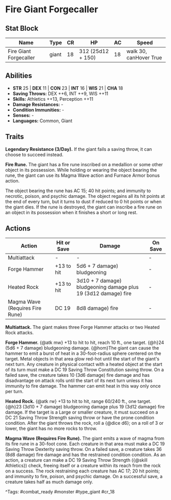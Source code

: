 # Fire Giant Forgecaller

## Stat Block

| Name | Type | CR | HP | AC | Speed |
|------|------|----|----|----|-------|
| Fire Giant Forgecaller | giant | 18 | 312 (25d12 + 150) | 18 | walk 30, canHover True |

## Abilities

- **STR** 25 | **DEX** 11 | **CON** 23 | **INT** 16 | **WIS** 21 | **CHA** 18
- **Saving Throws:** DEX ++6, INT ++9, WIS ++11  
- **Skills:** Athletics ++13, Perception ++11  
- **Damage Resistances:** -  
- **Condition Immunities:** -  
- **Senses:** -  
- **Languages:** Common, Giant

## Traits

**Legendary Resistance (3/Day).** If the giant fails a saving throw, it can choose to succeed instead.

**Fire Rune.** The giant has a fire rune inscribed on a medallion or some other object in its possession. While holding or wearing the object bearing the rune, the giant can use its Magma Wave action and Furnace Armor bonus action.

The object bearing the rune has AC 15; 40 hit points; and immunity to necrotic, poison, and psychic damage. The object regains all its hit points at the end of every turn, but it turns to dust if reduced to 0 hit points or when the giant dies. If the rune is destroyed, the giant can inscribe a fire rune on an object in its possession when it finishes a short or long rest.


## Actions

| Action | Hit or Save | Damage | On Save |
|--------|--------------|--------|----------|
| Multiattack | - | - | - |
| Forge Hammer | +13 to hit | 5d6 + 7 damage) bludgeoning | - |
| Heated Rock | +13 to hit | 3d10 + 7 damage) bludgeoning damage plus 19 (3d12 damage) fire | - |
| Magma Wave (Requires Fire Rune) | DC 19 | 8d8 damage) fire | - |

**Multiattack.** The giant makes three Forge Hammer attacks or two Heated Rock attacks.

**Forge Hammer.** {@atk mw} +13 to hit to hit, reach 10 ft., one target. {@h}24 (5d6 + 7 damage) bludgeoning damage. {@hom}The giant can cause the hammer to emit a burst of heat in a 30-foot-radius sphere centered on the target. Metal objects in that area glow red-hot until the start of the giant's next turn. Any creature in physical contact with a heated object at the start of its turn must make a DC 19 Saving Throw Constitution saving throw. On a failed save, the creature takes 10 (3d6 damage) fire damage and has disadvantage on attack rolls until the start of its next turn unless it has immunity to fire damage. The hammer can emit heat in this way only once per turn.

**Heated Rock.** {@atk rw} +13 to hit to hit, range 60/240 ft., one target. {@h}23 (3d10 + 7 damage) bludgeoning damage plus 19 (3d12 damage) fire damage. If the target is a Large or smaller creature, it must succeed on a DC 21 Saving Throw Strength saving throw or have the prone condition condition. After the giant throws the rock, roll a {@dice d6}; on a roll of 3 or lower, the giant has no more rocks to throw.

**Magma Wave (Requires Fire Rune).** The giant emits a wave of magma from its fire rune in a 30-foot cone. Each creature in that area must make a DC 19 Saving Throw Dexterity saving throw. On a failed save, a creature takes 36 (8d8 damage) fire damage and has the restrained condition condition. As an action, a creature can make a DC 19 Saving Throw Strength ({@skill Athletics}) check, freeing itself or a creature within its reach from the rock on a success. The rock restraining each creature has AC 17; 20 hit points; and immunity to fire, poison, and psychic damage. On a successful save, a creature takes half as much damage only.


^Tags: #combat_ready #monster #type_giant #cr_18